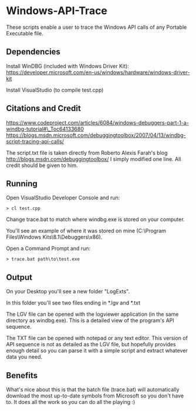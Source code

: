 # Windows-API-Trace
These scripts enable a user to trace the Windows API calls of any Portable
Executable file.

## Dependencies
Install WinDBG (included with Windows Driver Kit): https://developer.microsoft.com/en-us/windows/hardware/windows-driver-kit

Install VisualStudio (to compile test.cpp)

## Citations and Credit
https://www.codeproject.com/articles/6084/windows-debuggers-part-1-a-windbg-tutorial#\_Toc64133680
https://blogs.msdn.microsoft.com/debuggingtoolbox/2007/04/13/windbg-script-tracing-api-calls/

The script.txt file is taken directly from Roberto Alexis Farah's blog http://blogs.msdn.com/debuggingtoolbox/
I simply modified one line. All credit should be given to him.

## Running
Open VisualStudio Developer Console and run:
```
> cl test.cpp
```

Change trace.bat to match where windbg.exe is stored on your computer.

You'll see an example of where it was stored on mine (C:\Program Files\Windows Kits\8.1\Debuggers\x86).

Open a Command Prompt and run:
```
> trace.bat path\to\test.exe
```

## Output
On your Desktop you'll see a new folder "LogExts".

In this folder you'll see two files ending in *.lgv and *.txt

The LGV file can be opened with the logviewer application (in the same directory
as windbg.exe). This is a detailed view of the program's API sequence.

The TXT file can be opened with notepad or any text editor. This version of
API sequence is not as detailed as the LGV file, but hopefully provides enough
detail so you can parse it with a simple script and extract whatever data you
need.

## Benefits
What's nice about this is that the batch file (trace.bat) will automatically
download the most up-to-date symbols from Microsoft so you don't have to.
It does all the work so you can do all the playing :)

